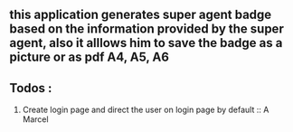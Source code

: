 ## this application generates super agent badge based on the information provided by the super agent, also it alllows him to save the badge as a picture or as pdf A4, A5, A6 


## Todos :
1. Create login page and direct the user on login page by default  :: A Marcel
